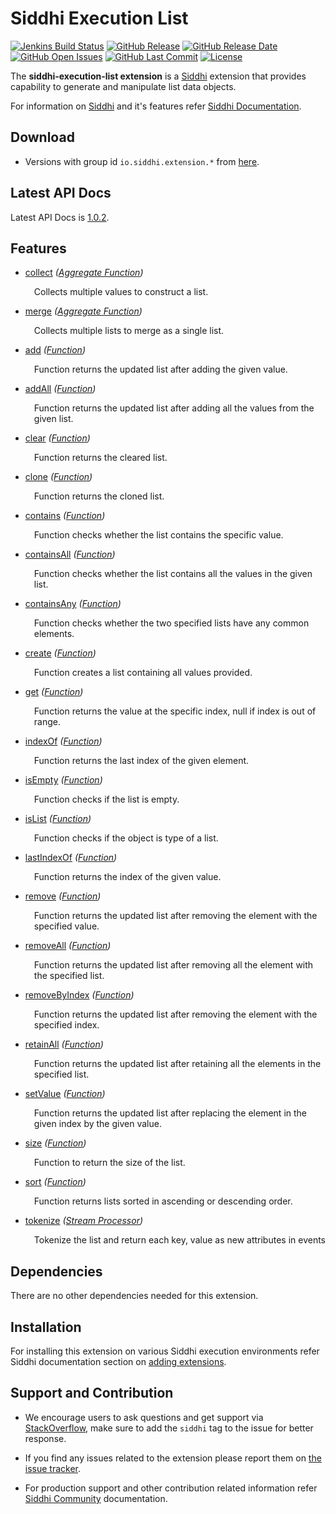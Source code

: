 ﻿Siddhi Execution List
======================================

  [![Jenkins Build Status](https://wso2.org/jenkins/job/siddhi/job/siddhi-execution-list/badge/icon)](https://wso2.org/jenkins/job/siddhi/job/siddhi-execution-list/)
  [![GitHub Release](https://img.shields.io/github/release/siddhi-io/siddhi-execution-list.svg)](https://github.com/siddhi-io/siddhi-execution-list/releases)
  [![GitHub Release Date](https://img.shields.io/github/release-date/siddhi-io/siddhi-execution-list.svg)](https://github.com/siddhi-io/siddhi-execution-list/releases)
  [![GitHub Open Issues](https://img.shields.io/github/issues-raw/siddhi-io/siddhi-execution-list.svg)](https://github.com/siddhi-io/siddhi-execution-list/issues)
  [![GitHub Last Commit](https://img.shields.io/github/last-commit/siddhi-io/siddhi-execution-list.svg)](https://github.com/siddhi-io/siddhi-execution-list/commits/master)
  [![License](https://img.shields.io/badge/License-Apache%202.0-blue.svg)](https://opensource.org/licenses/Apache-2.0)

The **siddhi-execution-list extension** is a <a target="_blank" href="https://siddhi.io/">Siddhi</a> extension that provides capability to generate and manipulate list data objects.

For information on <a target="_blank" href="https://siddhi.io/">Siddhi</a> and it's features refer <a target="_blank" href="https://siddhi.io/redirect/docs.html">Siddhi Documentation</a>. 

## Download

* Versions with group id `io.siddhi.extension.*` from <a target="_blank" href="https://mvnrepository.com/artifact/io.siddhi.extension.execution.list/siddhi-execution-list/">here</a>.

## Latest API Docs 

Latest API Docs is <a target="_blank" href="https://siddhi-io.github.io/siddhi-execution-list/api/1.0.2">1.0.2</a>.

## Features

* <a target="_blank" href="https://siddhi-io.github.io/siddhi-execution-list/api/1.0.2/#collect-aggregate-function">collect</a> *(<a target="_blank" href="http://siddhi.io/en/v5.1/docs/query-guide/#aggregate-function">Aggregate Function</a>)*<br> <div style="padding-left: 1em;"><p><p style="word-wrap: break-word;margin: 0;">Collects multiple values to construct a list.</p></p></div>
* <a target="_blank" href="https://siddhi-io.github.io/siddhi-execution-list/api/1.0.2/#merge-aggregate-function">merge</a> *(<a target="_blank" href="http://siddhi.io/en/v5.1/docs/query-guide/#aggregate-function">Aggregate Function</a>)*<br> <div style="padding-left: 1em;"><p><p style="word-wrap: break-word;margin: 0;">Collects multiple lists to merge as a single list.</p></p></div>
* <a target="_blank" href="https://siddhi-io.github.io/siddhi-execution-list/api/1.0.2/#add-function">add</a> *(<a target="_blank" href="http://siddhi.io/en/v5.1/docs/query-guide/#function">Function</a>)*<br> <div style="padding-left: 1em;"><p><p style="word-wrap: break-word;margin: 0;">Function returns the updated list after adding the given value.</p></p></div>
* <a target="_blank" href="https://siddhi-io.github.io/siddhi-execution-list/api/1.0.2/#addall-function">addAll</a> *(<a target="_blank" href="http://siddhi.io/en/v5.1/docs/query-guide/#function">Function</a>)*<br> <div style="padding-left: 1em;"><p><p style="word-wrap: break-word;margin: 0;">Function returns the updated list after adding all the values from the given list.</p></p></div>
* <a target="_blank" href="https://siddhi-io.github.io/siddhi-execution-list/api/1.0.2/#clear-function">clear</a> *(<a target="_blank" href="http://siddhi.io/en/v5.1/docs/query-guide/#function">Function</a>)*<br> <div style="padding-left: 1em;"><p><p style="word-wrap: break-word;margin: 0;">Function returns the cleared list. </p></p></div>
* <a target="_blank" href="https://siddhi-io.github.io/siddhi-execution-list/api/1.0.2/#clone-function">clone</a> *(<a target="_blank" href="http://siddhi.io/en/v5.1/docs/query-guide/#function">Function</a>)*<br> <div style="padding-left: 1em;"><p><p style="word-wrap: break-word;margin: 0;">Function returns the cloned list.</p></p></div>
* <a target="_blank" href="https://siddhi-io.github.io/siddhi-execution-list/api/1.0.2/#contains-function">contains</a> *(<a target="_blank" href="http://siddhi.io/en/v5.1/docs/query-guide/#function">Function</a>)*<br> <div style="padding-left: 1em;"><p><p style="word-wrap: break-word;margin: 0;">Function checks whether the list contains the specific value.</p></p></div>
* <a target="_blank" href="https://siddhi-io.github.io/siddhi-execution-list/api/1.0.2/#containsall-function">containsAll</a> *(<a target="_blank" href="http://siddhi.io/en/v5.1/docs/query-guide/#function">Function</a>)*<br> <div style="padding-left: 1em;"><p><p style="word-wrap: break-word;margin: 0;">Function checks whether the list contains all the values in the given list.</p></p></div>
* <a target="_blank" href="https://siddhi-io.github.io/siddhi-execution-list/api/1.0.2/#containsany-function">containsAny</a> *(<a target="_blank" href="http://siddhi.io/en/v5.1/docs/query-guide/#function">Function</a>)*<br> <div style="padding-left: 1em;"><p><p style="word-wrap: break-word;margin: 0;">Function checks whether the two specified lists have any common elements.</p></p></div>
* <a target="_blank" href="https://siddhi-io.github.io/siddhi-execution-list/api/1.0.2/#create-function">create</a> *(<a target="_blank" href="http://siddhi.io/en/v5.1/docs/query-guide/#function">Function</a>)*<br> <div style="padding-left: 1em;"><p><p style="word-wrap: break-word;margin: 0;">Function creates a list containing all values provided.</p></p></div>
* <a target="_blank" href="https://siddhi-io.github.io/siddhi-execution-list/api/1.0.2/#get-function">get</a> *(<a target="_blank" href="http://siddhi.io/en/v5.1/docs/query-guide/#function">Function</a>)*<br> <div style="padding-left: 1em;"><p><p style="word-wrap: break-word;margin: 0;">Function returns the value at the specific index, null if index is out of range.</p></p></div>
* <a target="_blank" href="https://siddhi-io.github.io/siddhi-execution-list/api/1.0.2/#indexof-function">indexOf</a> *(<a target="_blank" href="http://siddhi.io/en/v5.1/docs/query-guide/#function">Function</a>)*<br> <div style="padding-left: 1em;"><p><p style="word-wrap: break-word;margin: 0;">Function returns the last index of the given element.</p></p></div>
* <a target="_blank" href="https://siddhi-io.github.io/siddhi-execution-list/api/1.0.2/#isempty-function">isEmpty</a> *(<a target="_blank" href="http://siddhi.io/en/v5.1/docs/query-guide/#function">Function</a>)*<br> <div style="padding-left: 1em;"><p><p style="word-wrap: break-word;margin: 0;">Function checks if the list is empty.</p></p></div>
* <a target="_blank" href="https://siddhi-io.github.io/siddhi-execution-list/api/1.0.2/#islist-function">isList</a> *(<a target="_blank" href="http://siddhi.io/en/v5.1/docs/query-guide/#function">Function</a>)*<br> <div style="padding-left: 1em;"><p><p style="word-wrap: break-word;margin: 0;">Function checks if the object is type of a list.</p></p></div>
* <a target="_blank" href="https://siddhi-io.github.io/siddhi-execution-list/api/1.0.2/#lastindexof-function">lastIndexOf</a> *(<a target="_blank" href="http://siddhi.io/en/v5.1/docs/query-guide/#function">Function</a>)*<br> <div style="padding-left: 1em;"><p><p style="word-wrap: break-word;margin: 0;">Function returns the index of the given value.</p></p></div>
* <a target="_blank" href="https://siddhi-io.github.io/siddhi-execution-list/api/1.0.2/#remove-function">remove</a> *(<a target="_blank" href="http://siddhi.io/en/v5.1/docs/query-guide/#function">Function</a>)*<br> <div style="padding-left: 1em;"><p><p style="word-wrap: break-word;margin: 0;">Function returns the updated list after removing the element with the specified value.</p></p></div>
* <a target="_blank" href="https://siddhi-io.github.io/siddhi-execution-list/api/1.0.2/#removeall-function">removeAll</a> *(<a target="_blank" href="http://siddhi.io/en/v5.1/docs/query-guide/#function">Function</a>)*<br> <div style="padding-left: 1em;"><p><p style="word-wrap: break-word;margin: 0;">Function returns the updated list after removing all the element with the specified list.</p></p></div>
* <a target="_blank" href="https://siddhi-io.github.io/siddhi-execution-list/api/1.0.2/#removebyindex-function">removeByIndex</a> *(<a target="_blank" href="http://siddhi.io/en/v5.1/docs/query-guide/#function">Function</a>)*<br> <div style="padding-left: 1em;"><p><p style="word-wrap: break-word;margin: 0;">Function returns the updated list after removing the element with the specified index.</p></p></div>
* <a target="_blank" href="https://siddhi-io.github.io/siddhi-execution-list/api/1.0.2/#retainall-function">retainAll</a> *(<a target="_blank" href="http://siddhi.io/en/v5.1/docs/query-guide/#function">Function</a>)*<br> <div style="padding-left: 1em;"><p><p style="word-wrap: break-word;margin: 0;">Function returns the updated list after retaining all the elements in the specified list.</p></p></div>
* <a target="_blank" href="https://siddhi-io.github.io/siddhi-execution-list/api/1.0.2/#setvalue-function">setValue</a> *(<a target="_blank" href="http://siddhi.io/en/v5.1/docs/query-guide/#function">Function</a>)*<br> <div style="padding-left: 1em;"><p><p style="word-wrap: break-word;margin: 0;">Function returns the updated list after replacing the element in the given index by the given value.</p></p></div>
* <a target="_blank" href="https://siddhi-io.github.io/siddhi-execution-list/api/1.0.2/#size-function">size</a> *(<a target="_blank" href="http://siddhi.io/en/v5.1/docs/query-guide/#function">Function</a>)*<br> <div style="padding-left: 1em;"><p><p style="word-wrap: break-word;margin: 0;">Function to return the size of the list.</p></p></div>
* <a target="_blank" href="https://siddhi-io.github.io/siddhi-execution-list/api/1.0.2/#sort-function">sort</a> *(<a target="_blank" href="http://siddhi.io/en/v5.1/docs/query-guide/#function">Function</a>)*<br> <div style="padding-left: 1em;"><p><p style="word-wrap: break-word;margin: 0;">Function returns lists sorted in ascending or descending order.</p></p></div>
* <a target="_blank" href="https://siddhi-io.github.io/siddhi-execution-list/api/1.0.2/#tokenize-stream-processor">tokenize</a> *(<a target="_blank" href="http://siddhi.io/en/v5.1/docs/query-guide/#stream-processor">Stream Processor</a>)*<br> <div style="padding-left: 1em;"><p><p style="word-wrap: break-word;margin: 0;">Tokenize the list and return each key, value as new attributes in events</p></p></div>

## Dependencies 

There are no other dependencies needed for this extension. 

## Installation

For installing this extension on various Siddhi execution environments refer Siddhi documentation section on <a target="_blank" href="https://siddhi.io/redirect/add-extensions.html">adding extensions</a>.

## Support and Contribution

* We encourage users to ask questions and get support via <a target="_blank" href="https://stackoverflow.com/questions/tagged/siddhi">StackOverflow</a>, make sure to add the `siddhi` tag to the issue for better response.

* If you find any issues related to the extension please report them on <a target="_blank" href="https://github.com/siddhi-io/siddhi-execution-list/issues">the issue tracker</a>.

* For production support and other contribution related information refer <a target="_blank" href="https://siddhi.io/community/">Siddhi Community</a> documentation.
